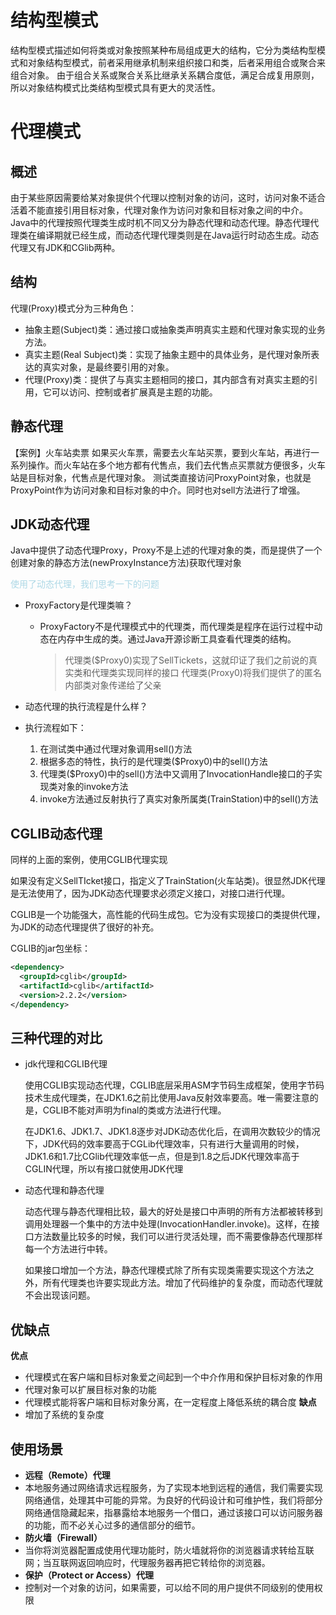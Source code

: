 # 结构型模式
结构型模式描述如何将类或对象按照某种布局组成更大的结构，它分为类结构型模式和对象结构型模式，前者采用继承机制来组织接口和类，后者采用组合或聚合来组合对象。
由于组合关系或聚合关系比继承关系耦合度低，满足合成复用原则，所以对象结构模式比类结构型模式具有更大的灵活性。

# 代理模式
## 概述
由于某些原因需要给某对象提供个代理以控制对象的访问，这时，访问对象不适合活着不能直接引用目标对象，代理对象作为访问对象和目标对象之间的中介。
Java中的代理按照代理类生成时机不同又分为静态代理和动态代理。静态代理代理类在编译期就已经生成，而动态代理代理类则是在Java运行时动态生成。动态代理又有JDK和CGlib两种。
## 结构
代理(Proxy)模式分为三种角色：
* 抽象主题(Subject)类：通过接口或抽象类声明真实主题和代理对象实现的业务方法。
* 真实主题(Real Subject)类：实现了抽象主题中的具体业务，是代理对象所表达的真实对象，是最终要引用的对象。
* 代理(Proxy)类：提供了与真实主题相同的接口，其内部含有对真实主题的引用，它可以访问、控制或者扩展真是主题的功能。
## 静态代理
【案例】火车站卖票
如果买火车票，需要去火车站买票，要到火车站，再进行一系列操作。而火车站在多个地方都有代售点，我们去代售点买票就方便很多，火车站是目标对象，代售点是代理对象。
测试类直接访问ProxyPoint对象，也就是ProxyPoint作为访问对象和目标对象的中介。同时也对sell方法进行了增强。
## JDK动态代理
Java中提供了动态代理Proxy，Proxy不是上述的代理对象的类，而是提供了一个创建对象的静态方法(newProxyInstance方法)获取代理对象

<font color="lightblue">使用了动态代理，我们思考一下的问题</font>

* ProxyFactory是代理类嘛？
  
  * ProxyFactory不是代理模式中的代理类，而代理类是程序在运行过程中动态在内存中生成的类。通过Java开源诊断工具查看代理类的结构。
    > 代理类($Proxy0)实现了SellTickets，这就印证了我们之前说的真实类和代理类实现同样的接口
    > 代理类(Proxy0)将我们提供了的匿名内部类对象传递给了父亲

* 动态代理的执行流程是什么样？
* 执行流程如下：
  1. 在测试类中通过代理对象调用sell()方法
  2. 根据多态的特性，执行的是代理类($Proxy0)中的sell()方法
  3. 代理类($Proxy0)中的sell()方法中又调用了InvocationHandle接口的子实现类对象的invoke方法
  4. invoke方法通过反射执行了真实对象所属类(TrainStation)中的sell()方法

## CGLIB动态代理
同样的上面的案例，使用CGLIB代理实现

如果没有定义SellTIcket接口，指定义了TrainStation(火车站类)。很显然JDK代理是无法使用了，因为JDK动态代理要求必须定义接口，对接口进行代理。

CGLIB是一个功能强大，高性能的代码生成包。它为没有实现接口的类提供代理，为JDK的动态代理提供了很好的补充。

CGLIB的jar包坐标：
``` xml
<dependency>
  <groupId>cglib</groupId>
  <artifactId>cglib</artifactId>
  <version>2.2.2</version>
</dependency>
```

## 三种代理的对比
* jdk代理和CGLIB代理
  
  使用CGLIB实现动态代理，CGLIB底层采用ASM字节码生成框架，使用字节码技术生成代理类，在JDK1.6之前比使用Java反射效率要高。唯一需要注意的是，CGLIB不能对声明为final的类或方法进行代理。

  在JDK1.6、JDK1.7、JDK1.8逐步对JDK动态优化后，在调用次数较少的情况下，JDK代码的效率要高于CGLib代理效率，只有进行大量调用的时候，JDK1.6和1.7比CGlib代理效率低一点，但是到1.8之后JDK代理效率高于CGLIN代理，所以有接口就使用JDK代理
* 动态代理和静态代理
  
  动态代理与静态代理相比较，最大的好处是接口中声明的所有方法都被转移到调用处理器一个集中的方法中处理(InvocationHandler.invoke)。这样，在接口方法数量比较多的时候，我们可以进行灵活处理，而不需要像静态代理那样每一个方法进行中转。

  如果接口增加一个方法，静态代理模式除了所有实现类需要实现这个方法之外，所有代理类也许要实现此方法。增加了代码维护的复杂度，而动态代理就不会出现该问题。

## 优缺点
**优点**
* 代理模式在客户端和目标对象爱之间起到一个中介作用和保护目标对象的作用
* 代理对象可以扩展目标对象的功能
* 代理模式能将客户端和目标对象分离，在一定程度上降低系统的耦合度
**缺点**
* 增加了系统的复杂度

## 使用场景
* **远程（Remote）代理**
* 本地服务通过网络请求远程服务，为了实现本地到远程的通信，我们需要实现网络通信，处理其中可能的异常。为良好的代码设计和可维护性，我们将部分网络通信隐藏起来，指暴露给本地服务一个借口，通过该接口可以访问服务器的功能，而不必关心过多的通信部分的细节。
* **防火墙（Firewall）**
* 当你将浏览器配置成使用代理功能时，防火墙就将你的浏览器请求转给互联网；当互联网返回响应时，代理服务器再把它转给你的浏览器。
* **保护（Protect or Access）代理**
* 控制对一个对象的访问，如果需要，可以给不同的用户提供不同级别的使用权限